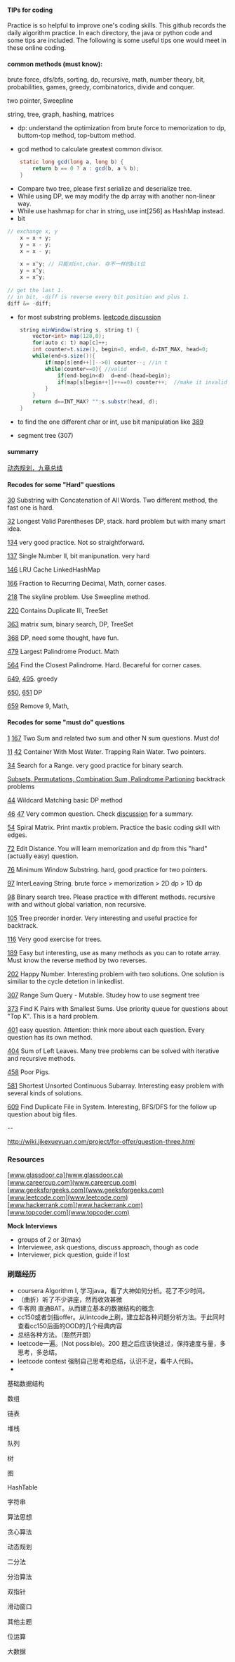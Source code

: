 #### TIPs for coding
Practice is so helpful to improve one's coding skills. This github records the daily algorithm practice. In each directory, the java or python code and some tips are included. The following is some useful tips one would meet in these online coding.

#### common methods (must know):

 brute force, dfs/bfs, sorting, dp, recursive, math, number theory, bit, probabilities, games, greedy, combinatorics, divide and conquer.
 
 two pointer, Sweepline
 
 string, tree, graph, hashing, matrices
 
* dp: understand the optimization from brute force to memorization to dp, buttom-top method, top-buttom method.

* gcd method to calculate greatest common divisor.

```java
    static long gcd(long a, long b) {
        return b == 0 ? a : gcd(b, a % b);
    }
```
* Compare two tree, please first serialize and deserialize tree.
* While using DP, we may modify the dp array with another non-linear way. 
* While use hashmap for char in string, use int[256] as HashMap instead.
* bit 
		
```java
// exchange x, y 
	x = x + y;
	y = x - y;
	x = x - y; 
	
	x = x^y; // 只能对int,char. 存不一样的bit位
	y = x^y; 
	x = x^y;
	
// get the last 1.
// in bit, -diff is reverse every bit position and plus 1.
diff &= -diff;
```
* for most substring problems. [leetcode discussion](https://discuss.leetcode.com/topic/30941/here-is-a-10-line-template-that-can-solve-most-substring-problems)	

```java
	string minWindow(string s, string t) {
        vector<int> map(128,0);
        for(auto c: t) map[c]++;
        int counter=t.size(), begin=0, end=0, d=INT_MAX, head=0;
        while(end<s.size()){
            if(map[s[end++]]-->0) counter--; //in t
            while(counter==0){ //valid
                if(end-begin<d)  d=end-(head=begin);
                if(map[s[begin++]]++==0) counter++;  //make it invalid
            }  
        }
        return d==INT_MAX? "":s.substr(head, d);
    }
```

* to find the one different char or int, use bit manipulation like [389](https://leetcode.com/problems/find-the-difference/)

* segment tree (307)

#### summarry
[动态规划，九章总结](http://hongzheng.me/nine-chapter-dynamic-programming/)

#### Recodes for some "Hard" questions
[30](https://leetcode.com/problems/substring-with-concatenation-of-all-words/description/) Substring with Concatenation of All Words. Two different method, the fast one is hard. 

[32](https://leetcode.com/problems/longest-valid-parentheses/) Longest Valid Parentheses DP, stack. hard problem but with many smart idea.

[134](https://leetcode.com/problems/gas-station/discuss/) very good practice. Not so straightforward.

[137](https://leetcode.com/problems/single-number-ii/discuss/) Single Number II, bit manipunation. very hard

[146](https://leetcode.com/problems/lru-cache) LRU Cache LinkedHashMap

[166](https://leetcode.com/problems/fraction-to-recurring-decimal) Fraction to Recurring Decimal, Math, corner cases.

[218](https://leetcode.com/problems/the-skyline-problem/description/) The skyline problem. Use Sweepline method.

[220](https://leetcode.com/problems/contains-duplicate-iii/discuss/) Contains Duplicate III, TreeSet

[363](https://leetcode.com/problems/max-sum-of-rectangle-no-larger-than-k/description/) matrix sum, binary search, DP, TreeSet

[368](https://leetcode.com/problems/largest-divisible-subset/discuss/#)  DP, need some thought, have fun. 

[479](https://leetcode.com/problems/largest-palindrome-product/) Largest Palindrome Product. Math

[564](https://leetcode.com/problems/find-the-closest-palindrome/discuss/) Find the Closest Palindrome. Hard. Becareful for corner cases.

[649](https://leetcode.com/problems/dota2-senate/discuss/), [495](https://leetcode.com/problems/teemo-attacking/description/). greedy

[650](https://leetcode.com/problems/2-keys-keyboard/description/), [651](https://leetcode.com/problems/4-keys-keyboard/description/) DP 

[659](https://leetcode.com/contest/leetcode-weekly-contest-45/problems/remove-9/) Remove 9, Math,

#### Recodes for some "must do" questions

[1](https://leetcode.com/problems/two-sum/description/) [167](https://leetcode.com/problems/two-sum-ii-input-array-is-sorted/) Two Sum and related two sum and other N sum questions. Must do!

[11](https://leetcode.com/problems/container-with-most-water/discuss/)   [42](https://leetcode.com/problems/trapping-rain-water) Container With Most Water. Trapping Rain Water. Two pointers.

[34](https://leetcode.com/problems/search-for-a-range/description/) Search for a Range.  very good practice for binary search. 

[Subsets, Permutations, Combination Sum, Palindrome Partioning](https://leetcode.com/problems/permutations/discuss/) backtrack problems

[44](https://leetcode.com/problems/wildcard-matching/discuss/) Wildcard Matching basic DP method

[46](https://leetcode.com/problems/permutations/description/) [47](https://leetcode.com/problems/permutations-ii/description/) Very common question. Check [discussion](https://discuss.leetcode.com/topic/46162/a-general-approach-to-backtracking-questions-in-java-subsets-permutations-combination-sum-palindrome-partioning) for a summary.

[54](https://leetcode.com/problems/spiral-matrix/description/) Spiral Matrix. Print maxtix problem. Practice the basic coding skill with edges.

[72](https://leetcode.com/problems/edit-distance/description/) Edit Distance. You will learn memorization and dp from this "hard" (actually easy) question.

[76](https://leetcode.com/problems/minimum-window-substring/description/) Minimum Window Substring. hard, good practice for two pointers.

[97](https://leetcode.com/problems/interleaving-string/description/) InterLeaving String. brute force > memorization > 2D dp > 1D dp

[98](https://leetcode.com/problems/validate-binary-search-tree/description/) Binary search tree. Please practice with different methods. recursive with and without global variation, non recursive. 

[105](https://leetcode.com/problems/construct-binary-tree-from-preorder-and-inorder-traversal/discuss/) Tree preorder inorder. Very interesting and useful practice for backtrack.

[116](https://leetcode.com/problems/populating-next-right-pointers-in-each-node/description/) Very good exercise for trees.

[189](https://leetcode.com/problems/rotate-array/description/) Easy but interesting, use as many methods as you can to rotate array.  Must know the reverse method by two reverses.

[202](https://leetcode.com/problems/happy-number/description/) Happy Number. Interesting problem with two solutions. One solution is similiar to the cycle detetion in linkedlist.

[307](https://leetcode.com/problems/range-sum-query-mutable/description/) Range Sum Query - Mutable. Studey how to use segment tree

[373](https://leetcode.com/problems/find-k-pairs-with-smallest-sums/) Find K Pairs with Smallest Sums. Use priority queue for questions about "Top K". This is a hard problem.

[401](https://leetcode.com/problems/binary-watch/discuss/) easy question. Attention: think more about each question. Every question has its own method. 

[404](https://leetcode.com/problems/sum-of-left-leaves) Sum of Left Leaves. Many tree problems can be solved with iterative and recursive methods.

[458](https://leetcode.com/problems/poor-pigs/) Poor Pigs.

[581](https://leetcode.com/problems/shortest-unsorted-continuous-subarray/description/) Shortest Unsorted Continuous Subarray. Interesting easy problem with several kinds of solutions.

[609](https://leetcode.com/problems/find-duplicate-file-in-system/description/) Find Duplicate File in System. Interesting, BFS/DFS for the follow up question about big files. 

--

http://wiki.jikexueyuan.com/project/for-offer/question-three.html

### Resources
[www.glassdoor.ca](www.glassdoor.ca)	
[www.careercup.com](www.careercup.com)	
[www.geeksforgeeks.com](www.geeksforgeeks.com)	
[www.leetcode.com](www.leetcode.com)	
[www.hackerrank.com](www.hackerrank.com)	
[www.topcoder.com](www.topcoder.com)	

**Mock Interviews**

* groups of 2 or 3(max)
* Interviewee, ask questions, discuss approach, though as code 
* Interviewer, pick question, guide if lost


### 刷题经历 
* coursera Algorithm I, 学习java，看了大神如何分析。花了不少时间。
* （曲折）听了不少讲座，然而收效甚微
* 牛客网 直通BAT。从而建立基本的数据结构的概念
* cc150或者剑指offer。从lintcode上刷，建立起各种问题分析方法。于此同时查看cc150后面的OOD的几个经典内容
* 总结各种方法。（豁然开朗）
* leetcode一遍。(Not possible)。200 题之后应该快速过，保持速度与量，多思考，多总结。
* leetcode contest 强制自己思考和总结，认识不足，看牛人代码。
* 


基础数据结构

数组

链表

堆栈

队列

树

图

HashTable

字符串

算法思想

贪心算法

动态规划

二分法

分治算法

双指针

滑动窗口

其他主题

位运算

大数据
